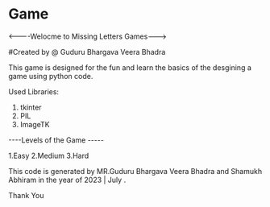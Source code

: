 # Game

<----Welocme to Missing Letters Games--->

#Created by @ Guduru Bhargava Veera Bhadra

This game is designed for the fun and learn the basics of the desgining a game using python code.

Used Libraries:

1. tkinter
2. PIL 
3. ImageTK


----Levels of the Game -----

1.Easy
2.Medium
3.Hard

This code is generated by MR.Guduru Bhargava Veera Bhadra and Shamukh Abhiram in the year of 2023 | July . 

Thank You
